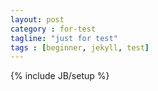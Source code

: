 ```yaml
---
layout: post
category : for-test
tagline: "just for test"
tags : [beginner, jekyll, test]
---
```

{% include JB/setup %}
